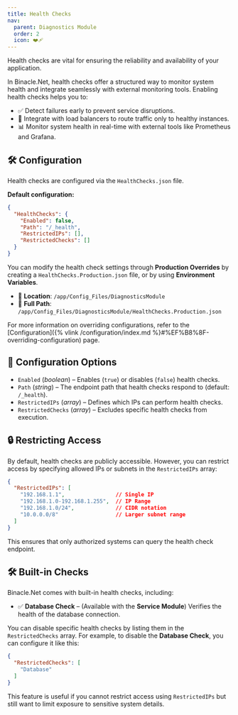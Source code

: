 ```yaml
---
title: Health Checks
nav:
  parent: Diagnostics Module
  order: 2
  icon: ❤️‍🩹
---
```



Health checks are vital for ensuring the reliability and availability of your application. 

In Binacle.Net, health checks offer a structured way to monitor system health and integrate seamlessly
with external monitoring tools. Enabling health checks helps you to:

- ✅ Detect failures early to prevent service disruptions.
- 🚦 Integrate with load balancers to route traffic only to healthy instances.
- 📊 Monitor system health in real-time with external tools like Prometheus and Grafana.


## 🛠️ Configuration
Health checks are configured via the `HealthChecks.json` file.

**Default configuration:**
```json
{
  "HealthChecks": {
    "Enabled": false,
    "Path": "/_health",
    "RestrictedIPs": [],
    "RestrictedChecks": []
  }
}
```

You can modify the health check settings through **Production Overrides** by creating a 
`HealthChecks.Production.json` file, or by using **Environment Variables**.

- 📁 **Location**: `/app/Config_Files/DiagnosticsModule`
- 📌 **Full Path**: `/app/Config_Files/DiagnosticsModule/HealthChecks.Production.json`

For more information on overriding configurations, refer to the 
[Configuration]({% vlink /configuration/index.md %}#%EF%B8%8F-overriding-configuration) page.


## 🔧 Configuration Options
- `Enabled` (_boolean_) – Enables (`true`) or disables (`false`) health checks.
- `Path` (_string_) – The endpoint path that health checks respond to (default: `/_health`).
- `RestrictedIPs` (_array_) – Defines which IPs can perform health checks.
- `RestrictedChecks` (_array_) – Excludes specific health checks from execution.

## 🔒 Restricting Access
By default, health checks are publicly accessible. 
However, you can restrict access by specifying allowed IPs or subnets in the `RestrictedIPs` array:

```json
{
  "RestrictedIPs": [
    "192.168.1.1",                // Single IP
    "192.168.1.0-192.168.1.255",  // IP Range
    "192.168.1.0/24",             // CIDR notation 
    "10.0.0.0/8"                  // Larger subnet range
  ]
}
```
This ensures that only authorized systems can query the health check endpoint.

## 🛠️ Built-in Checks
Binacle.Net comes with built-in health checks, including:

- ✅ **Database Check** – (Available with the **Service Module**) Verifies the health of the database connection.

You can disable specific health checks by listing them in the `RestrictedChecks` array. 
For example, to disable the **Database Check**, you can configure it like this:

```json
{
  "RestrictedChecks": [
    "Database"
  ]  
}
```

This feature is useful if you cannot restrict access using `RestrictedIPs` but still want to limit exposure 
to sensitive system details.
